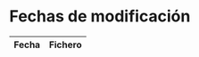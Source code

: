 # Fechas de modificación

| Fecha              | Fichero                  |
|--------------------|--------------------------|
